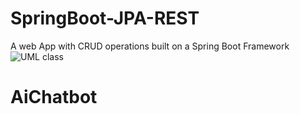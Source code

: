 # SpringBoot-JPA-REST
A web App with CRUD operations built on a Spring Boot Framework
![UML class](https://github.com/vasaikarSimii/SpringBoot-JPA-REST/assets/71291381/66ff5421-aefe-4838-9f16-16af4dd449a0)
# AiChatbot
